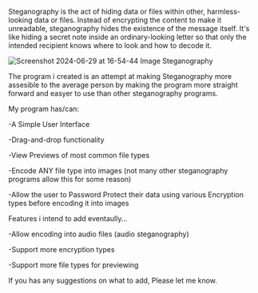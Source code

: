 Steganography is the act of hiding data or files within other, harmless-looking data or files. Instead of encrypting the content to make it unreadable, steganography hides the existence of the message itself. It's like hiding a secret note inside an ordinary-looking letter so that only the intended recipient knows where to look and how to decode it.

![Screenshot 2024-06-29 at 16-54-44 Image Steganography](https://github.com/ProtoBotic/OpenSteganography/assets/155253484/eb36a559-de4f-414b-8034-5fd2671fd34b)

The program i created is an attempt at making Steganography more assesible to the average person by making the program more straight forward and easyer to use than other steganography programs.

My program has/can:

-A Simple User Interface

-Drag-and-drop functionality

-View Previews of most common file types

-Encode ANY file type into images (not many other steganography programs allow this for some reason)

-Allow the user to Password Protect their data using various Encryption types before encoding it into images



Features i intend to add eventaully...

-Allow encoding into audio files (audio steganography)

-Support more encryption types

-Support more file types for previewing


If you has any suggestions on what to add, Please let me know.
